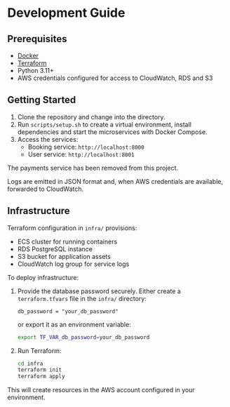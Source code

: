# Development Guide

## Prerequisites

- [Docker](https://docs.docker.com/get-docker/)
- [Terraform](https://developer.hashicorp.com/terraform/downloads)
- Python 3.11+
- AWS credentials configured for access to CloudWatch, RDS and S3

## Getting Started

1. Clone the repository and change into the directory.
2. Run `scripts/setup.sh` to create a virtual environment, install dependencies and start the microservices with Docker Compose.
3. Access the services:
   - Booking service: `http://localhost:8000`
   - User service: `http://localhost:8001`

The payments service has been removed from this project.

Logs are emitted in JSON format and, when AWS credentials are available, forwarded to CloudWatch.

## Infrastructure

Terraform configuration in `infra/` provisions:

- ECS cluster for running containers
- RDS PostgreSQL instance
- S3 bucket for application assets
- CloudWatch log group for service logs

To deploy infrastructure:

1. Provide the database password securely. Either create a `terraform.tfvars` file in the `infra/` directory:

   ```hcl
   db_password = "your_db_password"
   ```

   or export it as an environment variable:

   ```bash
   export TF_VAR_db_password=your_db_password
   ```

2. Run Terraform:

   ```bash
   cd infra
   terraform init
   terraform apply
   ```

This will create resources in the AWS account configured in your environment.
